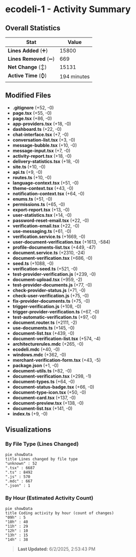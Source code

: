# ecodeli-1 - Activity Summary 

## Overall Statistics

| Stat                   | Value                                                             |
| ---------------------- | ----------------------------------------------------------------- |
| **Lines Added** (➕)   | 15800                                          |
| **Lines Removed** (➖) | 669                                        |
| **Net Change** (↕)    | 15131                |
| **Active Time** (⌚)   | 194 minutes |


## Modified Files
- **.gitignore** (+52, -0)
- **page.tsx** (+55, -0)
- **page.tsx** (+86, -0)
- **app-providers.tsx** (+18, -0)
- **dashboard.ts** (+22, -0)
- **chat-interface.tsx** (+7, -0)
- **conversation-list.tsx** (+3, -0)
- **message-bubble.tsx** (+10, -0)
- **message-input.tsx** (+7, -0)
- **activity-report.tsx** (+18, -0)
- **delivery-statistics.tsx** (+18, -0)
- **site.ts** (+10, -0)
- **api.ts** (+9, -0)
- **routes.ts** (+10, -0)
- **language-context.tsx** (+51, -0)
- **theme-context.tsx** (+43, -0)
- **notification-context.tsx** (+64, -0)
- **enums.ts** (+51, -0)
- **permissions.ts** (+65, -0)
- **export-report.tsx** (+13, -0)
- **user-statistics.tsx** (+14, -0)
- **password-reset-email.tsx** (+22, -0)
- **verification-email.tsx** (+22, -0)
- **use-messaging.ts** (+61, -0)
- **verification.service.ts** (+1669, -0)
- **user-document-verification.tsx** (+1613, -584)
- **profile-documents-list.tsx** (+449, -47)
- **document.service.ts** (+2310, -24)
- **document-verification.tsx** (+686, -0)
- **seed.ts** (+1088, -0)
- **verification-seed.ts** (+521, -0)
- **test-provider-verification.js** (+239, -0)
- **document-upload.tsx** (+959, -2)
- **test-provider-documents.js** (+77, -0)
- **check-provider-status.js** (+71, -0)
- **check-user-verification.js** (+75, -0)
- **fix-provider-documents.ts** (+75, -0)
- **trigger-verification.js** (+108, -0)
- **trigger-provider-verification.ts** (+67, -0)
- **test-automatic-verification.ts** (+97, -0)
- **document.router.ts** (+2111, -2)
- **use-documents.ts** (+145, -0)
- **document-list.tsx** (+439, -0)
- **document-verification-list.tsx** (+574, -4)
- **architecturerules.mdc** (+265, -0)
- **ecodeli.mdc** (+40, -0)
- **windows.mdc** (+362, -0)
- **merchant-verification-form.tsx** (+43, -5)
- **package.json** (+1, -0)
- **document-utils.ts** (+82, -0)
- **document-verification.tsx** (+298, -1)
- **document-types.ts** (+64, -0)
- **document-status-badge.tsx** (+66, -0)
- **document-type-icon.tsx** (+50, -0)
- **document-card.tsx** (+137, -0)
- **document-preview.tsx** (+138, -0)
- **document-list.tsx** (+141, -0)
- **index.ts** (+9, -0)

## Visualizations

### By File Type (Lines Changed)

```mermaid
pie showData
title Lines changed by file type
"unknown" : 52
".tsx" : 6687
".ts" : 8492
".js" : 570
".mdc" : 667
".json" : 1
```

### By Hour (Estimated Activity Count)

```mermaid
pie showData
title Coding activity by hour (count of changes)
"09h" : 5
"10h" : 40
"11h" : 29
"12h" : 10
"13h" : 15
"14h" : 38
```


> **Last Updated:** 6/2/2025, 2:53:43 PM